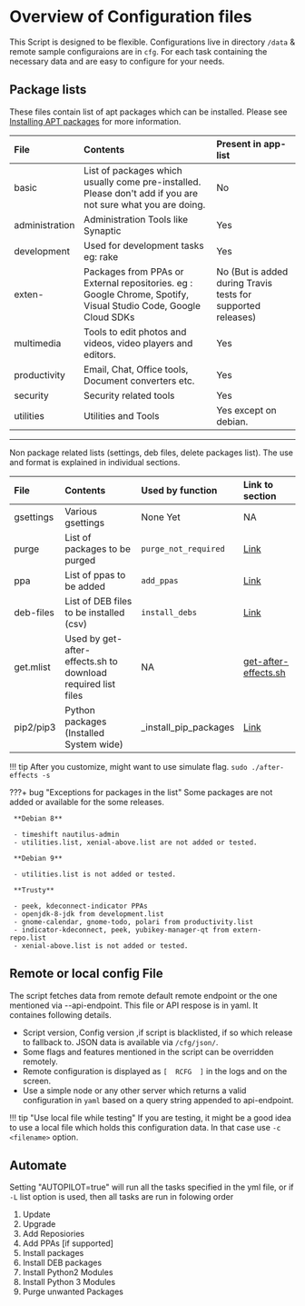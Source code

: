 # Overview of Configuration files

This Script is designed to be flexible. Configurations live in directory `/data` & remote sample configuraions are in `cfg`. For each task containing the necessary data and are easy to configure for your needs.

## Package lists

These files contain list of apt packages which can be installed. Please see [Installing APT packages](tasks/apt) for more information.

| File | Contents | Present in app-list |
|:-----|:---------|:--------|
| basic | List of packages which usually come pre-installed. Please don't add if you are not sure what you are doing. | No |
| administration | Administration Tools like Synaptic | Yes |
| development | Used for development tasks eg: rake | Yes |
| exten- | Packages from PPAs or External repositories. eg : Google Chrome, Spotify, Visual Studio Code, Google Cloud SDKs | No (But is added during Travis tests for supported releases) |
| multimedia | Tools to edit photos and videos, video players and editors. | Yes |
| productivity | Email, Chat, Office tools, Document converters etc. | Yes |
| security | Security related tools | Yes |
| utilities | Utilities and Tools | Yes except on debian. |

---
Non package related lists (settings, deb files, delete packages list). The use and format is explained in individual sections.

| File | Contents | Used by function | Link to section |
|:-----|:---------|:-----------------|:----------------|
| gsettings | Various gsettings | None Yet | NA |
| purge | List of packages to be purged | `purge_not_required` | [Link](tasks/#purge-unwanted-packages) |
| ppa | List of ppas to be added | `add_ppas` | [Link](tasks/#add-personal-package-archives-ppa) |
| deb-files | List of DEB files to be installed (csv) | `install_debs` | [Link](tasks/#install-debian-package-package-archives-deb-files) |
| get.mlist | Used by get-after-effects.sh to download required list files | NA | [get-after-effects.sh](https://github.com/tprasadtp/ubuntu-post-install/blob/master/get-after-effects.sh) | --- |
|pip2/pip3| Python packages (Installed System wide) | _install_pip_packages | [Link](tasks/#install-python-packages-via-pip)

!!! tip
    After you customize, might want to use simulate flag. `sudo ./after-effects -s`

???+ bug "Exceptions for packages in the list"
     Some packages are not added or available for the some releases.

     **Debian 8**

     - timeshift nautilus-admin
     - utilities.list, xenial-above.list are not added or tested.

     **Debian 9**

     - utilities.list is not added or tested.

     **Trusty**

     - peek, kdeconnect-indicator PPAs
     - openjdk-8-jdk from development.list
     - gnome-calendar, gnome-todo, polari from productivity.list
     - indicator-kdeconnect, peek, yubikey-manager-qt from extern-repo.list
     - xenial-above.list is not added or tested.

## Remote or local config File

The script fetches data from remote default remote endpoint or the one mentioned via --api-endpoint. This file or API respose is in yaml. It containes following details.

- Script version, Config version ,if script is blacklisted, if so which release to fallback to. JSON data is available via `/cfg/json/`.
- Some flags and features mentioned in the script can be overridden remotely.
- Remote configuration is displayed as `[  RCFG  ]` in the logs and on the screen.
- Use a simple node or any other server which returns a valid configuration in `yaml` based on a query string appended to api-endpoint.

!!! tip "Use local file while testing"
    If you are testing, it might be a good idea to use a local file which holds this configuration data. In that  case use `-c <filename>` option.

## Automate
Setting "AUTOPILOT=true" will run all the tasks specified in the yml file, or if `-L` list option is used, then all tasks are run in folowing order
1. Update
2. Upgrade
3. Add Reposiories
4. Add PPAs [if supported]
5. Install packages
6. Install DEB packages
7. Install Python2 Modules
8. Install Python 3 Modules
9. Purge unwanted Packages
